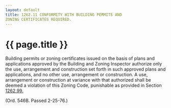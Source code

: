 ```yaml
---
layout: default 
title: 1262.11 CONFORMITY WITH BUILDING PERMITS AND
ZONING CERTIFICATES REQUIRED.
---
```


{{ page.title }}
================

Building permits or zoning certificates issued on the basis of plans and
applications approved by the Building and Zoning Inspector authorize
only the use, arrangement and construction set forth in such approved
plans and applications, and no other use, arrangement or construction. A
use, arrangement or construction at variance with that authorized shall
be deemed a violation of this Zoning Code, punishable as provided in
Section [1262.99.](4da6057d.html)

(Ord. 546B. Passed 2-25-76.)
